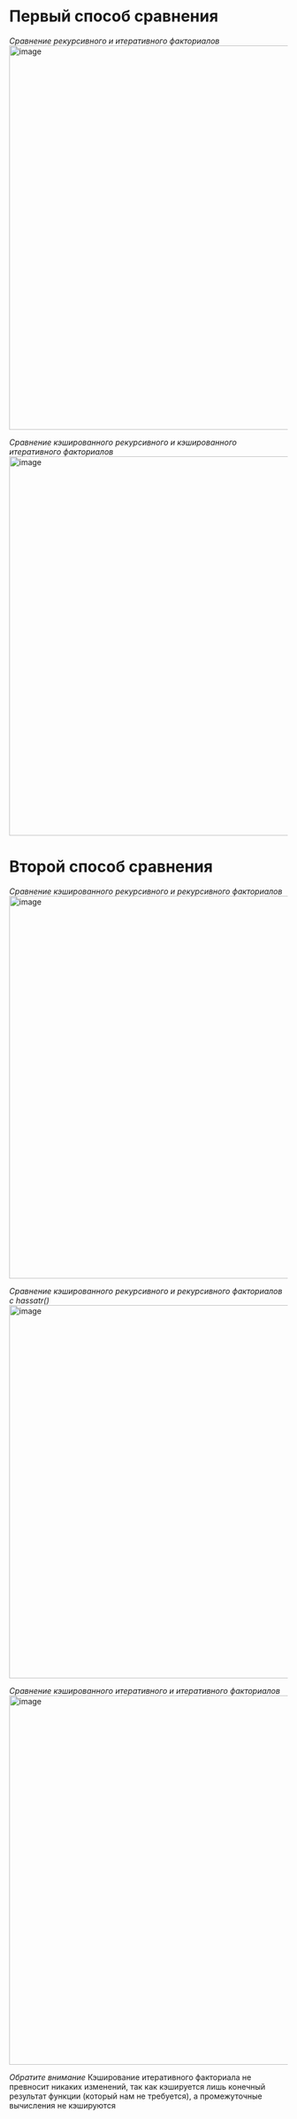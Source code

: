
# Первый способ сравнения
*Сравнение рекурсивного и итеративного факториалов*
<img width="935" height="694" alt="image" src="https://github.com/user-attachments/assets/86d587fe-27c1-446b-9924-ecd742df4f19" />

*Сравнение кэшированного рекурсивного и кэшированного итеративного факториалов*
<img width="946" height="685" alt="image" src="https://github.com/user-attachments/assets/636f0be2-4b3c-4cde-bf89-748f4c37da19" />

# Второй способ сравнения
*Сравнение кэшированного рекурсивного и рекурсивного факториалов*
<img width="948" height="691" alt="image" src="https://github.com/user-attachments/assets/47e82b73-876f-46ff-b2ad-ad8db033515c" />

*Сравнение кэшированного рекурсивного и рекурсивного факториалов с hassatr()*
<img width="961" height="674" alt="image" src="https://github.com/user-attachments/assets/0af45a7f-7a86-4419-8420-aa11602e9d99" />

*Сравнение кэшированного итеративного и итеративного факториалов*
<img width="948" height="667" alt="image" src="https://github.com/user-attachments/assets/5a5bce73-1d55-4535-b214-0635434f7688" />

_*Обратите внимание*_ Кэширование итеративного факториала не превносит никаких изменений, так как кэшируется лишь конечный результат функции (который нам не требуется), а промежуточные вычисления не кэшируются
